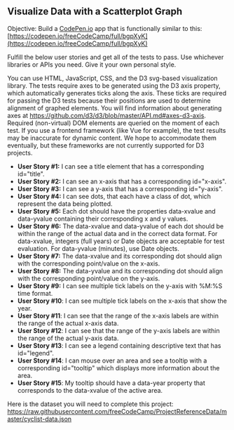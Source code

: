 ## Visualize Data with a Scatterplot Graph

Objective: Build a [CodePen.io](https://codepen.io/) app that is functionally similar to this:
[https://codepen.io/freeCodeCamp/full/bgpXyK](https://codepen.io/freeCodeCamp/full/bgpXyK)

Fulfill the below user stories and get all of the tests to pass. Use whichever libraries or APIs you need. 
Give it your own personal style.

You can use HTML, JavaScript, CSS, and the D3 svg-based visualization library. 
The tests require axes to be generated using the D3 axis property, which automatically generates ticks along the axis. 
These ticks are required for passing the D3 tests because their positions are used to determine alignment of graphed elements. 
You will find information about generating axes at https://github.com/d3/d3/blob/master/API.md#axes-d3-axis. 
Required (non-virtual) DOM elements are queried on the moment of each test. 
If you use a frontend framework (like Vue for example), the test results may be inaccurate for dynamic content. 
We hope to accommodate them eventually, but these frameworks are not currently supported for D3 projects.

* **User Story #1:** I can see a title element that has a corresponding id="title".
* **User Story #2:** I can see an x-axis that has a corresponding id="x-axis".
* **User Story #3:** I can see a y-axis that has a corresponding id="y-axis".
* **User Story #4:** I can see dots, that each have a class of dot, which represent the data being plotted.
* **User Story #5:** Each dot should have the properties data-xvalue and data-yvalue containing their corresponding x and y values.
* **User Story #6:** The data-xvalue and data-yvalue of each dot should be within the range of the actual data and in the correct data format. For data-xvalue, integers (full years) or Date objects are acceptable for test evaluation. For data-yvalue (minutes), use Date objects.
* **User Story #7:** The data-xvalue and its corresponding dot should align with the corresponding point/value on the x-axis.
* **User Story #8:** The data-yvalue and its corresponding dot should align with the corresponding point/value on the y-axis.
* **User Story #9:** I can see multiple tick labels on the y-axis with %M:%S time format.
* **User Story #10**: I can see multiple tick labels on the x-axis that show the year.
* **User Story #11**: I can see that the range of the x-axis labels are within the range of the actual x-axis data.
* **User Story #12**: I can see that the range of the y-axis labels are within the range of the actual y-axis data.
* **User Story #13**: I can see a legend containing descriptive text that has id="legend".
* **User Story #14**: I can mouse over an area and see a tooltip with a corresponding id="tooltip" which displays more information about the area.
* **User Story #15**: My tooltip should have a data-year property that corresponds to the data-xvalue of the active area.

Here is the dataset you will need to complete this project: https://raw.githubusercontent.com/freeCodeCamp/ProjectReferenceData/master/cyclist-data.json